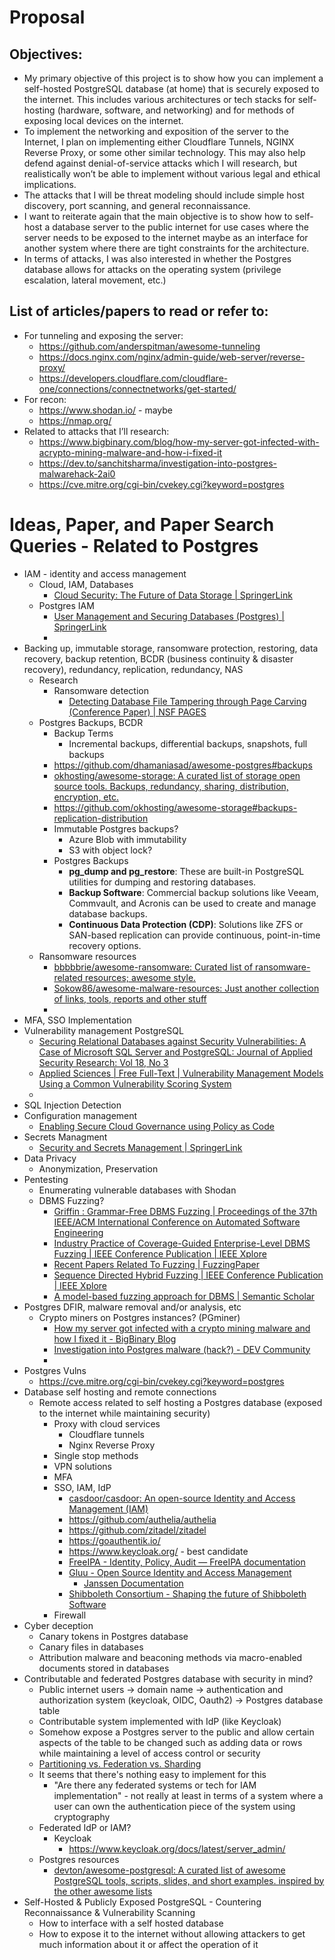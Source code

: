 # Proposal
## Objectives: 
- My primary objective of this project is to show how you can implement a self-hosted PostgreSQL database (at home) that is securely exposed to the internet. This includes various architectures or tech stacks for self-hosting (hardware, software, and networking) and for methods of exposing local devices on the internet. 
- To implement the networking and exposition of the server to the Internet, I plan on implementing either Cloudflare Tunnels, NGINX Reverse Proxy, or some other similar technology. This may also help defend against denial-of-service attacks which I will research, but realistically won’t be able to implement without various legal and ethical implications. 
- The attacks that I will be threat modeling should include simple host discovery, port scanning, and general reconnaissance. 
- I want to reiterate again that the main objective is to show how to self-host a database server to the public internet for use cases where the server needs to be exposed to the internet maybe as an interface for another system where there are tight constraints for the architecture. 
-  In terms of attacks, I was also interested in whether the Postgres database allows for attacks on the operating system (privilege escalation, lateral movement, etc.) 

## List of articles/papers to read or refer to: 
- For tunneling and exposing the server: 
	- https://github.com/anderspitman/awesome-tunneling 
	- https://docs.nginx.com/nginx/admin-guide/web-server/reverse-proxy/ 
	- https://developers.cloudflare.com/cloudflare-one/connections/connectnetworks/get-started/ 
- For recon: 
	- https://www.shodan.io/ - maybe 
	- https://nmap.org/ 
- Related to attacks that I’ll research: 
	- https://www.bigbinary.com/blog/how-my-server-got-infected-with-acrypto-mining-malware-and-how-i-fixed-it 
	- https://dev.to/sanchitsharma/investigation-into-postgres-malwarehack-2ai0 
	- https://cve.mitre.org/cgi-bin/cvekey.cgi?keyword=postgres

# Ideas, Paper, and Paper Search Queries - Related to Postgres
- IAM - identity and access management
	- Cloud, IAM, Databases
		- [Cloud Security: The Future of Data Storage | SpringerLink](https://link.springer.com/chapter/10.1007/978-981-16-3961-6_9) 
	- Postgres IAM 
		- [User Management and Securing Databases (Postgres) | SpringerLink](https://link.springer.com/chapter/10.1007/978-1-4842-5663-3_3) 
		- 
- Backing up, immutable storage, ransomware protection, restoring, data recovery, backup retention, BCDR (business continuity & disaster recovery), redundancy, replication, redundancy, NAS
	- Research
		- Ransomware detection
			- [Detecting Database File Tampering through Page Carving (Conference Paper) | NSF PAGES](https://par.nsf.gov/biblio/10078874) 
	- Postgres Backups, BCDR
		- Backup Terms
			- Incremental backups, differential backups, snapshots, full backups
		- https://github.com/dhamaniasad/awesome-postgres#backups 
		- [okhosting/awesome-storage: A curated list of storage open source tools. Backups, redundancy, sharing, distribution, encryption, etc.](https://github.com/okhosting/awesome-storage) 
		- https://github.com/okhosting/awesome-storage#backups-replication-distribution 
		- Immutable Postgres backups?
			- Azure Blob with immutability
			- S3 with object lock?
		- Postgres Backups
			- **pg_dump and pg_restore**: These are built-in PostgreSQL utilities for dumping and restoring databases.
			- **Backup Software**: Commercial backup solutions like Veeam, Commvault, and Acronis can be used to create and manage database backups.
			- **Continuous Data Protection (CDP)**: Solutions like ZFS or SAN-based replication can provide continuous, point-in-time recovery options.
	- Ransomware resources
		- [bbbbbrie/awesome-ransomware: Curated list of ransomware-related resources; awesome style.](https://github.com/bbbbbrie/awesome-ransomware) 
		- [Sokow86/awesome-malware-resources: Just another collection of links, tools, reports and other stuff](https://github.com/Sokow86/awesome-malware-resources) 
		- 
- MFA, SSO Implementation
- Vulnerability management PostgreSQL
	- [Securing Relational Databases against Security Vulnerabilities: A Case of Microsoft SQL Server and PostgreSQL: Journal of Applied Security Research: Vol 18, No 3](https://www.tandfonline.com/doi/abs/10.1080/19361610.2021.2006032)  
	- [Applied Sciences | Free Full-Text | Vulnerability Management Models Using a Common Vulnerability Scoring System](https://www.mdpi.com/2076-3417/11/18/8735) 
	- 
- SQL Injection Detection
- Configuration management
	- [Enabling Secure Cloud Governance using Policy as Code](https://odr.chalmers.se/items/a15a77b7-7005-4412-9dd3-5f3f639b558e) 
- Secrets Managment
	- [Security and Secrets Management | SpringerLink](https://link.springer.com/chapter/10.1007/978-1-4842-8673-9_9) 
- Data Privacy
	- Anonymization, Preservation
- Pentesting
	- Enumerating vulnerable databases with Shodan
	- DBMS Fuzzing?
		- [Griffin : Grammar-Free DBMS Fuzzing | Proceedings of the 37th IEEE/ACM International Conference on Automated Software Engineering](https://dl.acm.org/doi/abs/10.1145/3551349.3560431) 
		- [Industry Practice of Coverage-Guided Enterprise-Level DBMS Fuzzing | IEEE Conference Publication | IEEE Xplore](https://ieeexplore.ieee.org/abstract/document/9401989) 
		- [Recent Papers Related To Fuzzing | FuzzingPaper](https://wcventure.github.io/FuzzingPaper/) 
		- [Sequence Directed Hybrid Fuzzing | IEEE Conference Publication | IEEE Xplore](https://ieeexplore.ieee.org/document/9054807) 
		- [A model-based fuzzing approach for DBMS | Semantic Scholar](https://www.semanticscholar.org/paper/A-model-based-fuzzing-approach-for-DBMS-Wang-Zhang/a58239f7a8f2839db3b2ccf91e668904f44a3ced) 
- Postgres DFIR, malware removal and/or analysis, etc
	- Crypto miners on Postgres instances? (PGminer)
		- [How my server got infected with a crypto mining malware and how I fixed it - BigBinary Blog](https://www.bigbinary.com/blog/how-my-server-got-infected-with-a-crypto-mining-malware-and-how-i-fixed-it)
		- [Investigation into Postgres malware (hack?) - DEV Community](https://dev.to/sanchitsharma/investigation-into-postgres-malware-hack-2ai0) 
		- 
- Postgres Vulns
	- https://cve.mitre.org/cgi-bin/cvekey.cgi?keyword=postgres
- Database self hosting and remote connections
	- Remote access related to self hosting a Postgres database (exposed to the internet while maintaining security)
		- Proxy with cloud services
			- Cloudflare tunnels
			- Nginx Reverse Proxy
		- Single stop methods 
		- VPN solutions
		- MFA
		- SSO, IAM, IdP
			- [casdoor/casdoor: An open-source Identity and Access Management (IAM)](https://github.com/casdoor/casdoor) 
			- https://github.com/authelia/authelia 
			- https://github.com/zitadel/zitadel
			- https://goauthentik.io/ 
			- https://www.keycloak.org/ - best candidate
			- [FreeIPA - Identity, Policy, Audit — FreeIPA documentation](https://www.freeipa.org/) 
			- [Gluu - Open Source Identity and Access Management](https://gluu.org/#) 
				- [Janssen Documentation](https://docs.jans.io/v1.0.18/) 
			- [Shibboleth Consortium - Shaping the future of Shibboleth Software](https://www.shibboleth.net/)
		- Firewall
- Cyber deception
	- Canary tokens in Postgres database
	- Canary files in databases
	- Attribution malware and beaconing methods via macro-enabled documents stored in databases
- Contributable and federated Postgres database with security in mind?
	- Public internet users -> domain name -> authentication and authorization system (keycloak, OIDC, Oauth2) -> Postgres database table
	- Contributable system implemented with IdP (like Keycloak)
	- Somehow expose a Postgres server to the public and allow certain aspects of the table to be changed such as adding data or rows while maintaining a level of access control or security
	- [Partitioning vs. Federation vs. Sharding](https://lethargy.org/~jesus/writes/partitioning-vs-federation-vs-sharding/) 
	- It seems that there's nothing easy to implement for this
		- "Are there any federated systems or tech for IAM implementation" - not really at least in terms of a system where a user can own the authentication piece of the system using cryptography
	- Federated IdP or IAM?
		- Keycloak
			- https://www.keycloak.org/docs/latest/server_admin/ 
	- Postgres resources
		- [devton/awesome-postgresql: A curated list of awesome PostgreSQL tools, scripts, slides, and short examples. inspired by the other awesome lists](https://github.com/devton/awesome-postgresql) 
- Self-Hosted & Publicly Exposed PostgreSQL - Countering Reconnaissance & Vulnerability Scanning
	- How to interface with a self hosted database
	- How to expose it to the internet without allowing attackers to get much information about it or affect the operation of it